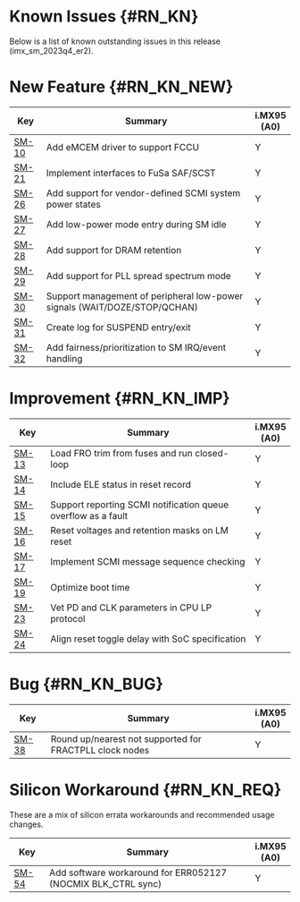 Known Issues {#RN_KN}
============

Below is a list of known outstanding issues in this release (imx_sm_2023q4_er2).

New Feature {#RN_KN_NEW}
============

| Key     | Summary                        | i.MX95<br> (A0) |
|------------|-------------------------------|---|
| [SM-10](https://jira.sw.nxp.com/projects/SM/issues/SM-10) | Add eMCEM driver to support FCCU | Y |
| [SM-21](https://jira.sw.nxp.com/projects/SM/issues/SM-21) | Implement interfaces to FuSa SAF/SCST | Y |
| [SM-26](https://jira.sw.nxp.com/projects/SM/issues/SM-26) | Add support for vendor-defined SCMI system power states | Y |
| [SM-27](https://jira.sw.nxp.com/projects/SM/issues/SM-27) | Add low-power mode entry during SM idle | Y |
| [SM-28](https://jira.sw.nxp.com/projects/SM/issues/SM-28) | Add support for DRAM retention | Y |
| [SM-29](https://jira.sw.nxp.com/projects/SM/issues/SM-29) | Add support for PLL spread spectrum mode | Y |
| [SM-30](https://jira.sw.nxp.com/projects/SM/issues/SM-30) | Support management of peripheral low-power signals (WAIT/DOZE/STOP/QCHAN) | Y |
| [SM-31](https://jira.sw.nxp.com/projects/SM/issues/SM-31) | Create log for SUSPEND entry/exit | Y |
| [SM-32](https://jira.sw.nxp.com/projects/SM/issues/SM-32) | Add fairness/prioritization to SM IRQ/event handling | Y |

Improvement {#RN_KN_IMP}
============

| Key     | Summary                        | i.MX95<br> (A0) |
|------------|-------------------------------|---|
| [SM-13](https://jira.sw.nxp.com/projects/SM/issues/SM-13) | Load FRO trim from fuses and run closed-loop | Y |
| [SM-14](https://jira.sw.nxp.com/projects/SM/issues/SM-14) | Include ELE status in reset record | Y |
| [SM-15](https://jira.sw.nxp.com/projects/SM/issues/SM-15) | Support reporting SCMI notification queue overflow as a fault | Y |
| [SM-16](https://jira.sw.nxp.com/projects/SM/issues/SM-16) | Reset voltages and retention masks on LM reset | Y |
| [SM-17](https://jira.sw.nxp.com/projects/SM/issues/SM-17) | Implement SCMI message sequence checking | Y |
| [SM-19](https://jira.sw.nxp.com/projects/SM/issues/SM-19) | Optimize boot time | Y |
| [SM-23](https://jira.sw.nxp.com/projects/SM/issues/SM-23) | Vet PD and CLK parameters in CPU LP protocol | Y |
| [SM-24](https://jira.sw.nxp.com/projects/SM/issues/SM-24) | Align reset toggle delay with SoC specification | Y |

Bug {#RN_KN_BUG}
============

| Key     | Summary                        | i.MX95<br> (A0) |
|------------|-------------------------------|---|
| [SM-38](https://jira.sw.nxp.com/projects/SM/issues/SM-38) | Round up/nearest not supported for FRACTPLL clock nodes | Y |

Silicon Workaround {#RN_KN_REQ}
============

These are a mix of silicon errata workarounds and recommended usage changes.

| Key     | Summary                        | i.MX95<br> (A0) |
|------------|-------------------------------|---|
| [SM-54](https://jira.sw.nxp.com/projects/SM/issues/SM-54) | Add software workaround for ERR052127 (NOCMIX BLK_CTRL sync) | Y |

